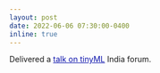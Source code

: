 ```yaml
---
layout: post
date: 2022-06-06 07:30:00-0400
inline: true
---
```

Delivered a <a href="https://www.youtube.com/watch?v=zUlG70uXqXI" style="color: #0E15AD">talk on tinyML</a> India forum.
